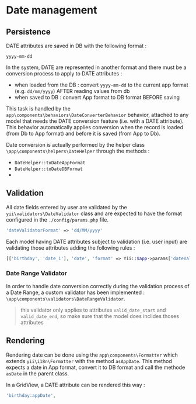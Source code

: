 # Date management

## Persistence

DATE attributes are saved in DB with the following format : 

```
yyyy-mm-dd
```

In the system, DATE are represented in another format and there must be a conversion process to apply to DATE attributes :
- when loaded from the DB :  convert `yyyy-mm-dd` to the current app format (e.g. `dd/mm/yyyy`) AFTER reading values from db
- when saved to DB :  convert App format to DB format BEFORE saving 

This task is handled by the `app\components\behaviors\DateConverterBehavior` behavior, attached to any model that needs the DATE conversion feature (i.e. with a DATE attribute). This behavior automatically applies conversion when the record is loaded (from Db to App format) and before it is saved (from App to Db).

Date conversion is actually performed by the helper class `\app\components\helpers\DateHelper` through the methods :

- `DateHelper::toDateAppFormat`
- `DateHelper::toDateDBFormat`
- 
## Validation

All date fields entered by user are validated by the `yii\validators\DateValidator` class and are expected to have the format configured in the `./config/params.php` file.

```php
'dateValidatorFormat' => 'dd/MM/yyyy'
```

Each model having DATE attributes subject to validation (i.e. user input) are validating those attributes adding the following rules :

```php
[['birthday', 'date_1'], 'date', 'format' => Yii::$app->params['dateValidatorFormat']]
```

### Date Range Validator

In order to handle date conversion correctly during the validation process of a Date Range, a custom validator has been implemented : `\app\components\validators\DateRangeValidator`. 

> this validator only applies to attributes `valid_date_start` and `valid_date_end`, so make sure that the model does inclides thoses attributes

## Rendering

Rendering date can be done using the `app\components\Formatter` which extends `yii\i18n\Formatter` with the method `asAppDate`.
This method expects a date in App format, convert it to DB format and call the methode `asDate` in the parent class.

In a GridView, a DATE attribute can be rendered this way : 
```php
'birthday:appDate',
```


